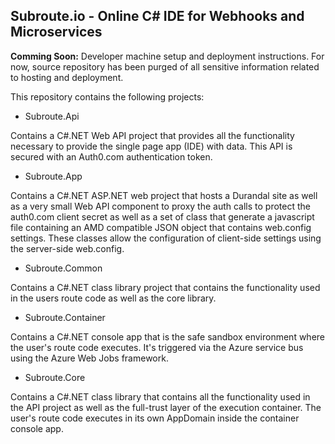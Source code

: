 ## Subroute.io - Online C# IDE for Webhooks and Microservices

**Comming Soon:** Developer machine setup and deployment instructions. For now, source repository has been purged of all sensitive information related to hosting and deployment.

This repository contains the following projects:
  * Subroute.Api
  
  Contains a C#.NET Web API project that provides all the functionality necessary to provide the single page app (IDE) with data. This API is secured with an Auth0.com authentication token.
  
  * Subroute.App
  
  Contains a C#.NET ASP.NET web project that hosts a Durandal site as well as a very small Web API component to proxy the auth calls to protect the auth0.com client secret as well as a set of class that generate a javascript file containing an AMD compatible JSON object that contains web.config settings. These classes allow the configuration of client-side settings using the server-side web.config.
  
  * Subroute.Common
  
  Contains a C#.NET class library project that contains the functionality used in the users route code as well as the core library.
  
  * Subroute.Container
  
  Contains a C#.NET console app that is the safe sandbox environment where the user's route code executes. It's triggered via the Azure service bus using the Azure Web Jobs framework.
  
  * Subroute.Core
  
  Contains a C#.NET class library that contains all the functionality used in the API project as well as the full-trust layer of the execution container. The user's route code executes in its own AppDomain inside the container console app.
